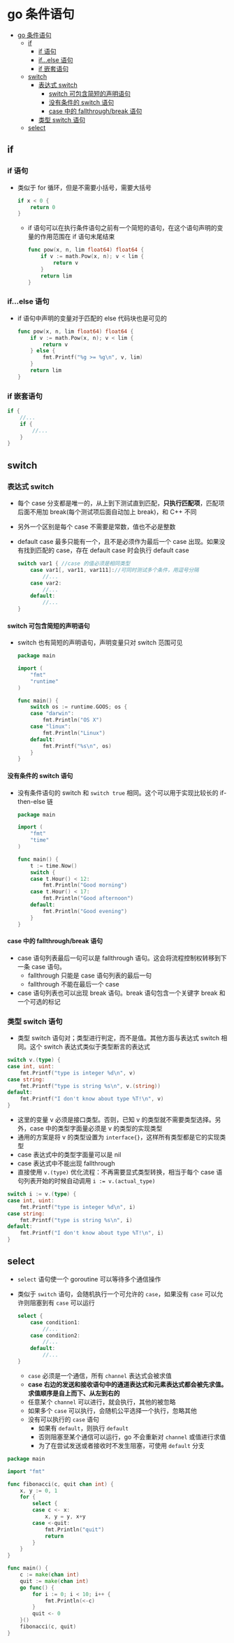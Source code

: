 # go 条件语句

- [go 条件语句](#go-条件语句)
  - [if](#if)
    - [if 语句](#if-语句)
    - [if...else 语句](#ifelse-语句)
    - [if 嵌套语句](#if-嵌套语句)
  - [switch](#switch)
    - [表达式 switch](#表达式-switch)
      - [switch 可包含简短的声明语句](#switch-可包含简短的声明语句)
      - [没有条件的 switch 语句](#没有条件的-switch-语句)
      - [case 中的 fallthrough/break 语句](#case-中的-fallthroughbreak-语句)
    - [类型 switch 语句](#类型-switch-语句)
  - [select](#select)

## if

### if 语句

- 类似于 for 循环，但是不需要小括号，需要大括号

  ```go
  if x < 0 {
      return 0
  }
  ```

  - if 语句可以在执行条件语句之前有一个简短的语句，在这个语句声明的变量的作用范围在 if 语句末尾结束

    ```go
    func pow(x, n, lim float64) float64 {
        if v := math.Pow(x, n); v < lim {
            return v
        }
        return lim
    }
    ```

### if...else 语句

- if 语句中声明的变量对于匹配的 else 代码块也是可见的

  ```go
  func pow(x, n, lim float64) float64 {
      if v := math.Pow(x, n); v < lim {
          return v
      } else {
          fmt.Printf("%g >= %g\n", v, lim)
      }
      return lim
  }
  ```

### if 嵌套语句

```go
if {
    //...
    if {
        //...
    }
}
```

## switch

### 表达式 switch

- 每个 case 分支都是唯一的，从上到下测试直到匹配，**只执行匹配项**，匹配项后面不用加 break(每个测试项后面自动加上 break)，和 C++ 不同
- 另外一个区别是每个 case 不需要是常数，值也不必是整数
- default case 最多只能有一个，且不是必须作为最后一个 case 出现。如果没有找到匹配的 case，存在 default case 时会执行 default case

  ```go
  switch var1 { //case 的值必须是相同类型
      case var1[, var11, var111]://可同时测试多个条件，用逗号分隔
          //...
      case var2:
          //...
      default:
          //...
  }
  ```

#### switch 可包含简短的声明语句

- switch 也有简短的声明语句，声明变量只对 switch 范围可见

  ```go
  package main

  import (
      "fmt"
      "runtime"
  )

  func main() {
      switch os := runtime.GOOS; os {
      case "darwin":
          fmt.Println("OS X")
      case "linux":
          fmt.Println("Linux")
      default:
          fmt.Printf("%s\n", os)
      }
  }
  ```

#### 没有条件的 switch 语句

- 没有条件语句的 switch 和 `switch true` 相同。这个可以用于实现比较长的 if-then-else 链

  ```go
  package main

  import (
      "fmt"
      "time"
  )

  func main() {
      t := time.Now()
      switch {
      case t.Hour() < 12:
          fmt.Println("Good morning")
      case t.Hour() < 17:
          fmt.Println("Good afternoon")
      default:
          fmt.Println("Good evening")
      }
  }
  ```

#### case 中的 fallthrough/break 语句

- case 语句列表最后一句可以是 fallthrough 语句。这会将流程控制权转移到下一条 case 语句。
  - fallthrough 只能是 case 语句列表的最后一句
  - fallthrough 不能在最后一个 case
- case 语句列表也可以出现 break 语句。break 语句包含一个关键字 break 和一个可选的标记

### 类型 switch 语句

- 类型 switch 语句对；类型进行判定，而不是值。其他方面与表达式 switch 相同。这个 switch 表达式类似于类型断言的表达式

```go
switch v.(type) {
case int, uint:
    fmt.Printf("type is integer %d\n", v)
case string:
    fmt.Printf("type is string %s\n", v.(string))
default:
    fmt.Printf("I don't know about type %T!\n", v)
}
```

- 这里的变量 v 必须是接口类型。否则，已知 v 的类型就不需要类型选择。另外，case 中的类型字面量必须是 v 的类型的实现类型
- 通用的方案是将 v 的类型设置为 `interface{}`，这样所有类型都是它的实现类型
- case 表达式中的类型字面量可以是 nil
- case 表达式中不能出现 fallthrough
- 直接使用 `v.(type)` 优化流程：不再需要显式类型转换，相当于每个 case 语句列表开始的时候自动调用 `i := v.(actual_type)`

```go
switch i := v.(type) {
case int, uint:
    fmt.Printf("type is integer %d\n", i)
case string:
    fmt.Printf("type is string %s\n", i)
default:
    fmt.Printf("I don't know about type %T!\n", i)
}
```

## select

- `select` 语句使一个 goroutine 可以等待多个通信操作
- 类似于 `switch` 语句，会随机执行一个可允许的 `case`，如果没有 `case` 可以允许则阻塞到有 `case` 可以运行

  ```go
  select {
      case condition1:
          //...
      case condition2:
          //...
      default:
          //...
  }
  ```

  - `case` 必须是一个通信，所有 `channel` 表达式会被求值
  - **case 右边的发送和接收语句中的通道表达式和元素表达式都会被先求值。求值顺序是自上而下、从左到右的**
  - 任意某个 `channel` 可以进行，就会执行，其他的被忽略
  - 如果多个 `case` 可以执行，会随机公平选择一个执行，忽略其他
  - 没有可以执行的 `case` 语句
    - 如果有 `default`，则执行 `default`
    - 否则阻塞至某个通信可以运行，go 不会重新对 `channel` 或值进行求值
    - 为了在尝试发送或者接收时不发生阻塞，可使用 `default` 分支

```go
package main

import "fmt"

func fibonacci(c, quit chan int) {
    x, y := 0, 1
    for {
        select {
        case c <- x:
            x, y = y, x+y
        case <-quit:
            fmt.Println("quit")
            return
        }
    }
}

func main() {
    c := make(chan int)
    quit := make(chan int)
    go func() {
        for i := 0; i < 10; i++ {
            fmt.Println(<-c)
        }
        quit <- 0
    }()
    fibonacci(c, quit)
}
```
